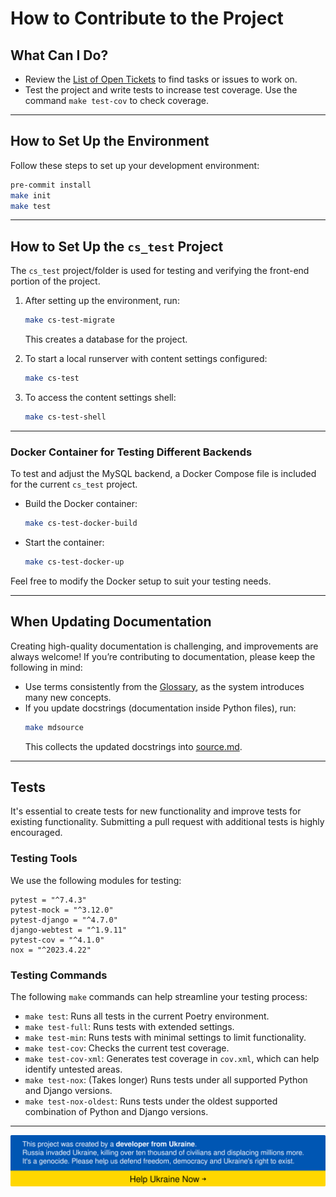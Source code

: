 # How to Contribute to the Project

## What Can I Do?

- Review the [List of Open Tickets](https://github.com/occipital/django-content-settings/issues) to find tasks or issues to work on.
- Test the project and write tests to increase test coverage. Use the command `make test-cov` to check coverage.

---

## How to Set Up the Environment

Follow these steps to set up your development environment:

```bash
pre-commit install
make init
make test
```

---

## How to Set Up the `cs_test` Project

The `cs_test` project/folder is used for testing and verifying the front-end portion of the project.

1. After setting up the environment, run:
   ```bash
   make cs-test-migrate
   ```
   This creates a database for the project.

2. To start a local runserver with content settings configured:
   ```bash
   make cs-test
   ```

3. To access the content settings shell:
   ```bash
   make cs-test-shell
   ```

---

### Docker Container for Testing Different Backends

To test and adjust the MySQL backend, a Docker Compose file is included for the current `cs_test` project.

- Build the Docker container:
  ```bash
  make cs-test-docker-build
  ```

- Start the container:
  ```bash
  make cs-test-docker-up
  ```

Feel free to modify the Docker setup to suit your testing needs.

---

## When Updating Documentation

Creating high-quality documentation is challenging, and improvements are always welcome! If you’re contributing to documentation, please keep the following in mind:

- Use terms consistently from the [Glossary](glossary.md), as the system introduces many new concepts.
- If you update docstrings (documentation inside Python files), run:
  ```bash
  make mdsource
  ```
  This collects the updated docstrings into [source.md](source.md).

---

## Tests

It's essential to create tests for new functionality and improve tests for existing functionality. Submitting a pull request with additional tests is highly encouraged.

### Testing Tools

We use the following modules for testing:

```
pytest = "^7.4.3"
pytest-mock = "^3.12.0"
pytest-django = "^4.7.0"
django-webtest = "^1.9.11"
pytest-cov = "^4.1.0"
nox = "^2023.4.22"
```

### Testing Commands

The following `make` commands can help streamline your testing process:

- `make test`: Runs all tests in the current Poetry environment.
- `make test-full`: Runs tests with extended settings.
- `make test-min`: Runs tests with minimal settings to limit functionality.
- `make test-cov`: Checks the current test coverage.
- `make test-cov-xml`: Generates test coverage in `cov.xml`, which can help identify untested areas.
- `make test-nox`: (Takes longer) Runs tests under all supported Python and Django versions.
- `make test-nox-oldest`: Runs tests under the oldest supported combination of Python and Django versions.

---

[![Stand With Ukraine](https://raw.githubusercontent.com/vshymanskyy/StandWithUkraine/main/banner-direct-single.svg)](https://stand-with-ukraine.pp.ua)

